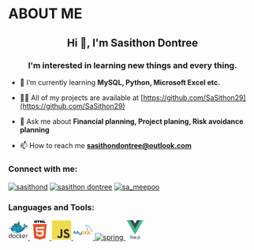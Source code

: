 # ABOUT ME
<h2 align="center">Hi 👋, I'm Sasithon Dontree</h2>

<h3 align="center">I'm interested in learning new things and every thing.</h3>

- 🌱 I’m currently learning **MySQL, Python, Microsoft Excel etc.**

- 👨‍💻 All of my projects are available at [https://github.com/SaSithon29](https://github.com/SaSithon29)

- 💬 Ask me about **Financial planning, Project planing, Risk avoidance planning**

- 📫 How to reach me **sasithondontree@outlook.com**



<h3 align="left">Connect with me:</h3>
<p align="left">
<a href="https://linkedin.com/in/sasithond" target="blank"><img align="center" src="https://raw.githubusercontent.com/rahuldkjain/github-profile-readme-generator/master/src/images/icons/Social/linked-in-alt.svg" alt="sasithond" height="30" width="40" /></a>
<a href="https://fb.com/sasithon dontree" target="blank"><img align="center" src="https://raw.githubusercontent.com/rahuldkjain/github-profile-readme-generator/master/src/images/icons/Social/facebook.svg" alt="sasithon dontree" height="30" width="40" /></a>
<a href="https://instagram.com/sa_meepoo" target="blank"><img align="center" src="https://raw.githubusercontent.com/rahuldkjain/github-profile-readme-generator/master/src/images/icons/Social/instagram.svg" alt="sa_meepoo" height="30" width="40" /></a>
</p>



<h3 align="left">Languages and Tools:</h3>
<p align="left"> <a href="https://www.docker.com/" target="_blank" rel="noreferrer"> <img src="https://raw.githubusercontent.com/devicons/devicon/master/icons/docker/docker-original-wordmark.svg" alt="docker" width="40" height="40"/> </a> <a href="https://www.w3.org/html/" target="_blank" rel="noreferrer"> <img src="https://raw.githubusercontent.com/devicons/devicon/master/icons/html5/html5-original-wordmark.svg" alt="html5" width="40" height="40"/> </a> <a href="https://developer.mozilla.org/en-US/docs/Web/JavaScript" target="_blank" rel="noreferrer"> <img src="https://raw.githubusercontent.com/devicons/devicon/master/icons/javascript/javascript-original.svg" alt="javascript" width="40" height="40"/> </a> <a href="https://www.mysql.com/" target="_blank" rel="noreferrer"> <img src="https://raw.githubusercontent.com/devicons/devicon/master/icons/mysql/mysql-original-wordmark.svg" alt="mysql" width="40" height="40"/> </a> <a href="https://spring.io/" target="_blank" rel="noreferrer"> <img src="https://www.vectorlogo.zone/logos/springio/springio-icon.svg" alt="spring" width="40" height="40"/> </a> <a href="https://vuejs.org/" target="_blank" rel="noreferrer"> <img src="https://raw.githubusercontent.com/devicons/devicon/master/icons/vuejs/vuejs-original-wordmark.svg" alt="vuejs" width="40" height="40"/> </a> </p>
